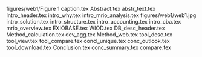figures/web1/Figure 1 caption.tex
Abstract.tex
abstr_text.tex
Intro_header.tex
intro_why.tex
intro_mrio_analysis.tex
figures/web1/web1.jpg
intro_solution.tex
intro_structure.tex
intro_accounting.tex
intro_cba.tex
mrio_overview.tex
EXIOBASE.tex
WIOD.tex
DB_desc_header.tex
Method_calculation.tex
dev_agg.tex
Method_web.tex
tool_desc.tex
tool_view.tex
tool_compare.tex
concl_unique.tex
conc_outlook.tex
tool_download.tex
Conclusion.tex
conc_summary.tex
compare.tex
